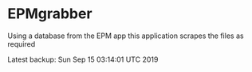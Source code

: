 # EPMgrabber
Using a database from the EPM app this application scrapes the files as required


Latest backup: Sun Sep 15 03:14:01 UTC 2019
